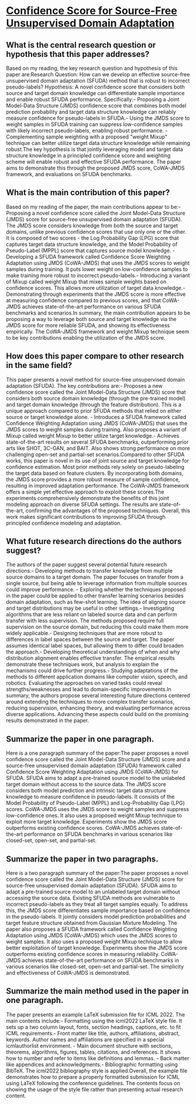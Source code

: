 # [Confidence Score for Source-Free Unsupervised Domain Adaptation](https://arxiv.org/abs/2206.06640)

## What is the central research question or hypothesis that this paper addresses?

Based on my reading, the key research question and hypothesis of this paper are:Research Question: How can we develop an effective source-free unsupervised domain adaptation (SFUDA) method that is robust to incorrect pseudo-labels? Hypothesis: A novel confidence score that considers both source and target domain knowledge can differentiate sample importance and enable robust SFUDA performance. Specifically:- Proposing a Joint Model-Data Structure (JMDS) confidence score that combines both model prediction probability and target data structure knowledge can reliably measure confidence for pseudo-labels in SFUDA.- Using the JMDS score to weight samples in SFUDA training can suppress low-confidence samples with likely incorrect pseudo-labels, enabling robust performance. - Complementing sample weighting with a proposed "weight Mixup" technique can better utilize target data structure knowledge while remaining robust.The key hypothesis is that jointly leveraging model and target data structure knowledge in a principled confidence score and weighting scheme will enable robust and effective SFUDA performance. The paper aims to demonstrate this through the proposed JMDS score, CoWA-JMDS framework, and evaluations on SFUDA benchmarks.


## What is the main contribution of this paper?

Based on my reading of the paper, the main contributions appear to be:- Proposing a novel confidence score called the Joint Model-Data Structure (JMDS) score for source-free unsupervised domain adaptation (SFUDA). The JMDS score considers knowledge from both the source and target domains, unlike previous confidence scores that use only one or the other. It is composed of two scores - the Log Probability Gap (LPG) score that captures target data structure knowledge, and the Model Probability of Pseudo-Label (MPPL) score that captures source model knowledge. - Developing a SFUDA framework called Confidence Score Weighting Adaptation using JMDS (CoWA-JMDS) that uses the JMDS scores to weight samples during training. It puts lower weight on low-confidence samples to make training more robust to incorrect pseudo-labels.- Introducing a variant of Mixup called weight Mixup that mixes sample weights based on confidence scores. This allows more utilization of target data knowledge.- Demonstrating through experiments that the JMDS score is more effective at measuring confidence compared to previous scores, and that CoWA-JMDS achieves state-of-the-art performance on various SFUDA benchmarks and scenarios.In summary, the main contribution appears to be proposing a way to leverage both source and target knowledge via the JMDS score for more reliable SFUDA, and showing its effectiveness empirically. The CoWA-JMDS framework and weight Mixup technique seem to be key contributions enabling the utilization of the JMDS score.


## How does this paper compare to other research in the same field?

This paper presents a novel method for source-free unsupervised domain adaptation (SFUDA). The key contributions are:- Proposes a new confidence score called the Joint Model-Data Structure (JMDS) score that considers both source domain knowledge (through the pre-trained model) and target domain knowledge (through the feature distribution). This is a unique approach compared to prior SFUDA methods that relied on either source or target knowledge alone. - Introduces a SFUDA framework called Confidence Weighting Adaptation using JMDS (CoWA-JMDS) that uses the JMDS scores to weight samples during training. Also proposes a variant of Mixup called weight Mixup to better utilize target knowledge.- Achieves state-of-the-art results on several SFUDA benchmarks, outperforming prior arts like SHOT, 3C-GAN, and BAIT. Also shows strong performance on more challenging open-set and partial-set scenarios.Compared to other SFUDA works, this paper is novel in its use of joint source and target knowledge for confidence estimation. Most prior methods rely solely on pseudo-labeling the target data based on feature clusters. By incorporating both domains, the JMDS score provides a more robust measure of sample confidence, resulting in improved adaptation performance. The CoWA-JMDS framework offers a simple yet effective approach to exploit these scores.The experiments comprehensively demonstrate the benefits of this joint modeling approach on diverse SFUDA settings. The results are state-of-the-art, confirming the advantages of the proposed techniques. Overall, this work makes significant contributions to improving SFUDA through principled confidence modeling and adaptation.


## What future research directions do the authors suggest?

The authors of the paper suggest several potential future research directions:- Developing methods to transfer knowledge from multiple source domains to a target domain. The paper focuses on transfer from a single source, but being able to leverage information from multiple sources could improve performance. - Exploring whether the techniques proposed in the paper could be applied to other transfer learning scenarios besides domain adaptation, such as few-shot learning. The idea of aligning source and target distributions may be useful in other settings.- Investigating algorithms that are less reliant on labeled source data and can perform transfer with less supervision. The methods proposed require full supervision on the source domain, but reducing this could make them more widely applicable.- Designing techniques that are more robust to differences in label spaces between the source and target. The paper assumes identical label spaces, but allowing them to differ could broaden the approach.- Developing theoretical understandings of when and why distribution alignment enables effective transfer. The empirical results demonstrate these techniques work, but analysis to explain the mechanisms could drive further progress.- Studying adaptations of the methods to different application domains like computer vision, speech, and robotics. Evaluating the approaches on varied tasks could reveal strengths/weaknesses and lead to domain-specific improvements.In summary, the authors propose several interesting future directions centered around extending the techniques to more complex transfer scenarios, reducing supervision, enhancing theory, and evaluating performance across diverse applications. Advancing these aspects could build on the promising results demonstrated in the paper.


## Summarize the paper in one paragraph.

Here is a one paragraph summary of the paper:The paper proposes a novel confidence score called the Joint Model-Data Structure (JMDS) score and a source-free unsupervised domain adaptation (SFUDA) framework called Confidence Score Weighting Adaptation using JMDS (CoWA-JMDS) for SFUDA. SFUDA aims to adapt a pre-trained source model to the unlabeled target domain without access to the source data. The JMDS score considers both model prediction and intrinsic target data structure knowledge to measure confidence in pseudo-labels. It consists of the Model Probability of Pseudo-Label (MPPL) and Log-Probability Gap (LPG) scores. CoWA-JMDS uses the JMDS score to weight samples and suppress low-confidence ones. It also uses a proposed weight Mixup technique to exploit more target knowledge. Experiments show the JMDS score outperforms existing confidence scores. CoWA-JMDS achieves state-of-the-art performance on SFUDA benchmarks in various scenarios like closed-set, open-set, and partial-set.


## Summarize the paper in two paragraphs.

Here is a two paragraph summary of the paper:The paper proposes a novel confidence score called the Joint Model-Data Structure (JMDS) score for source-free unsupervised domain adaptation (SFUDA). SFUDA aims to adapt a pre-trained source model to an unlabeled target domain without accessing the source data. Existing SFUDA methods are vulnerable to incorrect pseudo-labels as they treat all target samples equally. To address this, the JMDS score differentiates sample importance based on confidence in the pseudo-labels. It jointly considers model prediction probabilities and target feature structure obtained from Gaussian Mixture Modeling. The paper also proposes a SFUDA framework called Confidence Weighting Adaptation using JMDS (CoWA-JMDS)  which uses the JMDS scores to weight samples. It also uses a proposed weight Mixup technique to allow better exploitation of target knowledge. Experiments show the JMDS score outperforms existing confidence scores in measuring reliability. CoWA-JMDS achieves state-of-the-art performance on SFUDA benchmarks in various scenarios like closed-set, open-set and partial-set. The simplicity and effectiveness of CoWA-JMDS is demonstrated.


## Summarize the main method used in the paper in one paragraph.

The paper presents an example LaTeX submission file for ICML 2022. The main contents include:- Formatting using the icml2022 LaTeX style file. It sets up a two column layout, fonts, section headings, captions, etc. to fit ICML requirements.- Front matter like title, authors, affiliations, abstract, keywords. Author names and affiliations are specified in a special icmlauthorlist environment. - Main document structure with sections, theorems, algorithms, figures, tables, citations, and references. It shows how to number and refer to items like definitions and lemmas. - Back matter like appendices and acknowledgments.- Bibliographic formatting using BibTeX. The icml2022 bibliography style is applied.Overall, the example file demonstrates how to prepare a properly formatted submission for ICML using LaTeX following the conference guidelines. The contents focus on showing the usage of the style file rather than presenting actual research content.
